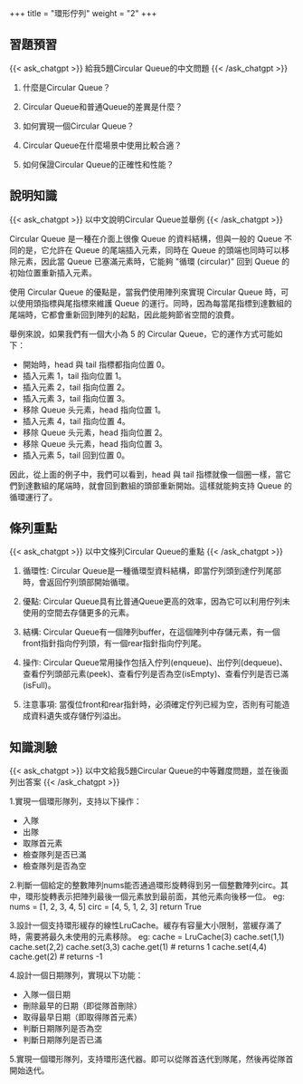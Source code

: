 +++
title = "環形佇列"
weight = "2"
+++
## 習題預習
{{< ask_chatgpt >}}
給我5題Circular Queue的中文問題
{{< /ask_chatgpt >}}



1. 什麼是Circular Queue？

2. Circular Queue和普通Queue的差異是什麼？

3. 如何實現一個Circular Queue？

4. Circular Queue在什麼場景中使用比較合適？

5. 如何保證Circular Queue的正確性和性能？   

## 說明知識
{{< ask_chatgpt >}}
以中文說明Circular Queue並舉例
{{< /ask_chatgpt >}}



Circular Queue 是一種在介面上很像 Queue 的資料結構，但與一般的 Queue 不同的是，它允許在 Queue 的尾端插入元素，同時在 Queue 的頭端也同時可以移除元素，因此當 Queue 已塞滿元素時，它能夠 "循環 (circular)" 回到 Queue 的初始位置重新插入元素。

使用 Circular Queue 的優點是，當我們使用陣列來實現 Circular Queue 時，可以使用頭指標與尾指標來維護 Queue 的運行。同時，因為每當尾指標到達數組的尾端時，它都會重新回到陣列的起點，因此能夠節省空間的浪費。

舉例來說，如果我們有一個大小為 5 的 Circular Queue，它的運作方式可能如下：
- 開始時，head 與 tail 指標都指向位置 0。
- 插入元素 1，tail 指向位置 1。
- 插入元素 2，tail 指向位置 2。
- 插入元素 3，tail 指向位置 3。
- 移除 Queue 头元素，head 指向位置 1。
- 插入元素 4，tail 指向位置 4。
- 移除 Queue 头元素，head 指向位置 2。
- 移除 Queue 头元素，head 指向位置 3。
- 插入元素 5，tail 回到位置 0。

因此，從上面的例子中，我們可以看到，head 與 tail 指標就像一個圈一樣，當它們到達數組的尾端時，就會回到數組的頭部重新開始。這樣就能夠支持 Queue 的循環運行了。   

## 條列重點
{{< ask_chatgpt >}}
以中文條列Circular Queue的重點
{{< /ask_chatgpt >}}



1. 循環性: Circular Queue是一種循環型資料結構，即當佇列頭到達佇列尾部時，會返回佇列頭部開始循環。

2. 優點: Circular Queue具有比普通Queue更高的效率，因為它可以利用佇列未使用的空間去存儲更多的元素。

3. 結構: Circular Queue有一個陣列buffer，在這個陣列中存儲元素，有一個front指針指向佇列頭，有一個rear指針指向佇列尾。

4. 操作: Circular Queue常用操作包括入佇列(enqueue)、出佇列(dequeue)、查看佇列頭部元素(peek)、查看佇列是否為空(isEmpty)、查看佇列是否已滿(isFull)。

5. 注意事項: 當復位front和rear指針時，必須確定佇列已經为空，否則有可能造成資料遺失或存儲佇列溢出。   

## 知識測驗
{{< ask_chatgpt >}}
以中文給我5題Circular Queue的中等難度問題，並在後面列出答案
{{< /ask_chatgpt >}}



1.實現一個環形隊列，支持以下操作：
- 入隊
- 出隊
- 取隊首元素
- 檢查隊列是否已滿
- 檢查隊列是否為空

2.判斷一個給定的整數陣列nums能否通過環形旋轉得到另一個整數陣列circ。其中，環形旋轉表示把陣列最後一個元素放到最前面，其他元素向後移一位。
eg:
nums = [1, 2, 3, 4, 5]
circ = [4, 5, 1, 2, 3]
return True

3.設計一個支持環形緩存的線性LruCache。緩存有容量大小限制，當緩存滿了時，需要將最久未使用的元素移除。
eg:
cache = LruCache(3)
cache.set(1,1)
cache.set(2,2)
cache.set(3,3)
cache.get(1) # returns 1
cache.set(4,4)
cache.get(2) # returns -1

4.設計一個日期隊列，實現以下功能：
- 入隊一個日期
- 刪除最早的日期（即從隊首刪除）
- 取得最早日期（即取得隊首元素）
- 判斷日期隊列是否為空
- 判斷日期隊列是否已滿

5.實現一個環形隊列，支持環形迭代器。即可以從隊首迭代到隊尾，然後再從隊首開始迭代。   

